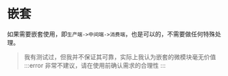 # 嵌套
如果需要嵌套使用，即`生产端->中间端->消费端`，也是可以的，不需要做任何特殊处理。


> 我有测试过，但我并不保证其可靠，实际上我认为嵌套的微模块毫无价值
:::error
非常不建议，请在使用前确认需求的合理性
:::